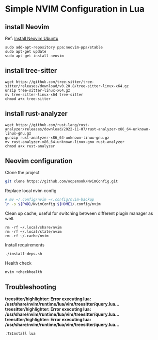 # Simple NVIM Configuration in Lua

## install Neovim

Ref: [Install Neovim Ubuntu](https://github.com/neovim/neovim/wiki/Installing-Neovim#ubuntu)

```
sudo add-apt-repository ppa:neovim-ppa/stable
sudo apt-get update
sudo apt-get install neovim
```

## install tree-sitter

```
wget https://github.com/tree-sitter/tree-sitter/releases/download/v0.20.8/tree-sitter-linux-x64.gz
unzip tree-sitter-linux-x64.gz
mv tree-sitter-linux-x64 tree-sitter
chmod a+x tree-sitter
```

## install rust-analyzer

```
wget https://github.com/rust-lang/rust-analyzer/releases/download/2022-11-07/rust-analyzer-x86_64-unknown-linux-gnu.gz
gunzip rust-analyzer-x86_64-unknown-linux-gnu.gz
mv rust-analyzer-x86_64-unknown-linux-gnu rust-analyzer
chmod a+x rust-analyzer
```

## Neovim configuration

Clone the project

```bash
git clone https://github.com/oopsmonk/NvimConfig.git
```

Replace local nvim config

```bash
# mv ~/.config/nvim ~/.config/nvim-backup
ln -s ${PWD}/NvimConfig ${HOME}/.config/nvim
```

Clean up cache, useful for switching between different plugin manager as well.

```shell
rm -rf ~/.local/share/nvim
rm -rf ~/.local/state/nvim
rm -rf ~/.cache/nvim
```

Install requirements

```bash
./install-deps.sh
```

Health check

```bash
nvim +checkhealth
```

## Troubleshooting

**treesitter/highlighter: Error executing lua: /usr/share/nvim/runtime/lua/vim/treesitter/query.lua...**
**treesitter/highlighter: Error executing lua: /usr/share/nvim/runtime/lua/vim/treesitter/query.lua...**
**treesitter/highlighter: Error executing lua: /usr/share/nvim/runtime/lua/vim/treesitter/query.lua...**

```
:TSInstall lua
```

